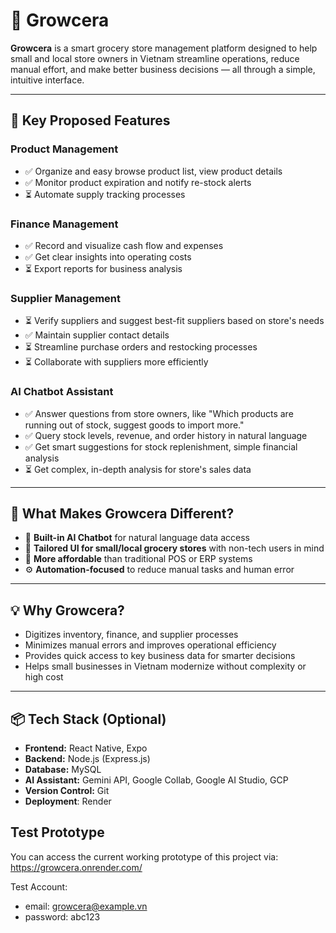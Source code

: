 # 🛒 Growcera

**Growcera** is a smart grocery store management platform designed to help small and local store owners in Vietnam streamline operations, reduce manual effort, and make better business decisions — all through a simple, intuitive interface.

---

## 🌟 Key Proposed Features

### Product Management
- ✅ Organize and easy browse product list, view product details   
- ✅ Monitor product expiration and notify re-stock alerts  
- ⏳ Automate supply tracking processes 

### Finance Management
- ✅ Record and visualize cash flow and expenses  
- ✅ Get clear insights into operating costs  
- ⏳ Export reports for business analysis

### Supplier Management
- ⏳ Verify suppliers and suggest best-fit suppliers based on store's needs  
- ✅ Maintain supplier contact details  
- ⏳ Streamline purchase orders and restocking processes  
- ⏳ Collaborate with suppliers more efficiently


### AI Chatbot Assistant
- ✅ Answer questions from store owners, like "Which products are running out of stock, suggest goods to import more."  
- ✅ Query stock levels, revenue, and order history in natural language  
- ✅ Get smart suggestions for stock replenishment, simple financial analysis
- ⏳  Get complex, in-depth analysis for store's sales data

---

## 🚀 What Makes Growcera Different?

- 🧠 **Built-in AI Chatbot** for natural language data access  
- 🧩 **Tailored UI for small/local grocery stores** with non-tech users in mind  
- 💸 **More affordable** than traditional POS or ERP systems  
- ⚙️ **Automation-focused** to reduce manual tasks and human error

---

## 💡 Why Growcera?

- Digitizes inventory, finance, and supplier processes  
- Minimizes manual errors and improves operational efficiency  
- Provides quick access to key business data for smarter decisions  
- Helps small businesses in Vietnam modernize without complexity or high cost

---

## 📦 Tech Stack (Optional)

- **Frontend:** React Native, Expo  
- **Backend:**  Node.js (Express.js)  
- **Database:** MySQL
- **AI Assistant:** Gemini API, Google Collab, Google AI Studio, GCP
- **Version Control:** Git
- **Deployment**: Render

## Test Prototype
You can access the current working prototype of this project via: https://growcera.onrender.com/

Test Account:
- email: growcera@example.vn
- password: abc123


